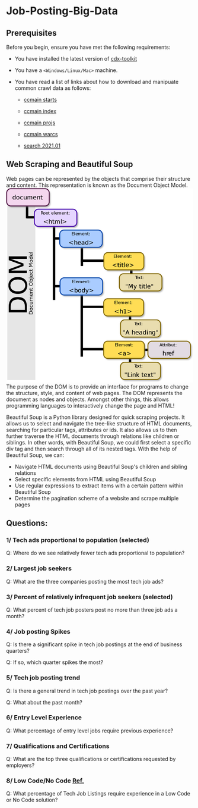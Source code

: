 # Job-Posting-Big-Data

## Prerequisites

Before you begin, ensure you have met the following requirements:
<!--- These are just example requirements. Add, duplicate or remove as required --->
* You have installed the latest version of [cdx-toolkit](https://github.com/cocrawler/cdx_toolkit)
* You have a `<Windows/Linux/Mac>` machine. 
* You have read a list of links about how to download and manipuate common crawl data as follows:

  - [ccmain starts](https://commoncrawl.org/the-data/get-started/)

  - [ccmain index](https://index.commoncrawl.org/)

  - [ccmain projs](http://commoncrawl.org/the-data/examples/)

  - [ccmain warcs](https://commoncrawl.org/2018/03/index-to-warc-files-and-urls-in-columnar-format/)

  - [search 2021.01](https://index.commoncrawl.org/CC-MAIN-2021-04)

## Web Scraping and Beautiful Soup

Web pages can be represented by the objects that comprise their structure and content. This representation is known as the Document Object Model. ![DOM](./fig/DOM-model.svg.png) The purpose of the DOM is to provide an interface for programs to change the structure, style, and content of web pages. The DOM represents the document as nodes and objects. Amongst other things, this allows programming languages to interactively change the page and HTML!

Beautiful Soup is a Python library designed for quick scraping projects. It allows us to select and navigate the tree-like structure of HTML documents, searching for particular tags, attributes or ids. It also allows us to then further traverse the HTML documents through relations like children or siblings. In other words, with Beautiful Soup, we could first select a specific div tag and then search through all of its nested tags. With the help of Beautiful Soup, we can:

* Navigate HTML documents using Beautiful Soup's children and sibling relations
* Select specific elements from HTML using Beautiful Soup
* Use regular expressions to extract items with a certain pattern within Beautiful Soup
* Determine the pagination scheme of a website and scrape multiple pages

## Questions:

### 1/ Tech ads proportional to population (selected)
Q: Where do we see relatively fewer tech ads proportional to population?

### 2/ Largest job seekers
Q: What are the three companies posting the most tech job ads?

### 3/ Percent of relatively infrequent job seekers (selected)
Q: What percent of tech job posters post no more than three job ads a month?

### 4/ Job posting Spikes
Q: Is there a significant spike in tech job postings at the end of business quarters?

Q: If so, which quarter spikes the most?

### 5/ Tech job posting trend
Q: Is there a general trend in tech job postings over the past year?

Q: What about the past month?

### 6/ Entry Level Experience
Q: What percentage of entry level jobs require previous experience?

### 7/ Qualifications and Certifications
Q: What are the top three qualifications or certifications requested by employers?

### 8/ Low Code/No Code [Ref.](https://en.wikipedia.org/wiki/Low-code_development_platform)
Q: What percentage of Tech Job Listings require experience in a Low Code or No Code solution? 

